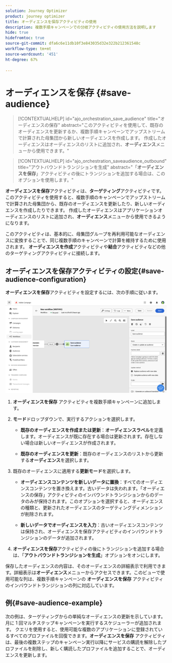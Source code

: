 ```yaml
---
solution: Journey Optimizer
product: journey optimizer
title: オーディエンスを保存アクティビティの使用
description: 複数手順キャンペーンでの分岐アクティビティの使用方法を説明します
hide: true
hidefromtoc: true
source-git-commit: dfa6c6e11db10f3e843035d32e322b212361548c
workflow-type: tm+mt
source-wordcount: '451'
ht-degree: 67%

---
```


# オーディエンスを保存 {#save-audience}

>[!CONTEXTUALHELP]
>id="ajo_orchestration_save_audience"
>title="オーディエンスの保存"
>abstract="このアクティビティを使用して、既存のオーディエンスを更新するか、複数手順キャンペーンでアップストリームで計算された母集団から新しいオーディエンスを作成します。 作成したオーディエンスはオーディエンスのリストに追加され、**オーディエンス**&#x200B;メニューから使用できます。"

>[!CONTEXTUALHELP]
>id="ajo_orchestration_saveaudience_outbound"
>title="アウトバウンドトランジションを生成"
>abstract="「**オーディエンスを保存**」アクティビティの後にトランジションを追加する場合は、このオプションを使用します。"

**オーディエンスを保存**&#x200B;アクティビティは、**ターゲティング**&#x200B;アクティビティです。このアクティビティを使用すると、複数手順のキャンペーンでアップストリームで計算された母集団から、既存のオーディエンスを更新したり、新しいオーディエンスを作成したりできます。 作成したオーディエンスはアプリケーションオーディエンスのリストに追加され、**オーディエンス**&#x200B;メニューから使用できるようになります。

このアクティビティは、基本的に、母集団グループを再利用可能なオーディエンスに変換することで、同じ複数手順のキャンペーンで計算を維持するために使用されます。 **オーディエンスを作成**&#x200B;アクティビティや&#x200B;**結合**&#x200B;アクティビティなどの他のターゲティングアクティビティに接続します。

## オーディエンスを保存アクティビティの設定{#save-audience-configuration}

**オーディエンスを保存**&#x200B;アクティビティを設定するには、次の手順に従います。

![](../assets/workflow-save-audience.png)

1. **オーディエンスを保存** アクティビティを複数手順キャンペーンに追加します。

1. **モード**&#x200B;ドロップダウンで、実行するアクションを選択します。

   * **既存のオーディエンスを作成または更新**：**オーディエンスラベル**&#x200B;を定義します。オーディエンスが既に存在する場合は更新されます。存在しない場合は新しいオーディエンスが作成されます。

   * **既存のオーディエンスを更新**：既存のオーディエンスのリストから更新する&#x200B;**オーディエンス**&#x200B;を選択します。

1. 既存のオーディエンスに適用する&#x200B;**更新モード**&#x200B;を選択します。

   * **オーディエンスコンテンツを新しいデータに置換**：すべてのオーディエンスコンテンツを置き換えます。古いデータは失われます。「オーディエンスの保存」アクティビティのインバウンドトランジションからのデータのみが保持されます。このオプションを選択すると、オーディエンスの種類と、更新されたオーディエンスのターゲティングディメンションが削除されます。

   * **新しいデータでオーディエンスを入力**：古いオーディエンスコンテンツは保持され、オーディエンスを保存アクティビティのインバウンドトランジションのデータが追加されます。

1. **オーディエンスを保存**&#x200B;アクティビティの後にトランジションを追加する場合は、「**アウトバウンドトランジションを生成**」オプションをオンにします。

保存したオーディエンスの内容は、そのオーディエンスの詳細表示で利用できます。詳細表示は&#x200B;**オーディエンス**&#x200B;メニューからアクセスできます。このビューで使用可能な列は、複数手順キャンペーンの **オーディエンスを保存** アクティビティのインバウンドトランジションの列に対応しています。


## 例{#save-audience-example}

次の例は、ターゲティングからの単純なオーディエンスの更新を示しています。月に 1 回マルチステップキャンペーンを実行するスケジューラーが追加されます。 クエリを使用すると、使用可能な複数のアプリケーションに登録されているすべてのプロファイルを回復できます。**オーディエンスを保存** アクティビティは、最後の複数ステップのキャンペーン実行以降にサービスの購読を解除したプロファイルを削除し、新しく購読したプロファイルを追加することで、オーディエンスを更新します。
